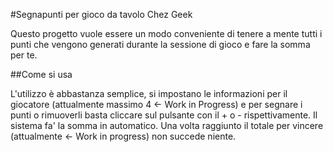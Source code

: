 #Segnapunti per gioco da tavolo Chez Geek 

Questo progetto vuole essere un modo conveniente di tenere a mente tutti i punti che vengono generati durante la sessione di gioco e fare la somma per te.

##Come si usa

L'utilizzo è abbastanza semplice, si impostano le informazioni per il giocatore (attualmente massimo 4 <- Work in Progress) e per segnare i punti o rimuoverli basta cliccare sul pulsante con il + o - rispettivamente. Il sistema fa' la somma in automatico.
Una volta raggiunto il totale per vincere (attualmente <- Work in progress) non succede niente.
